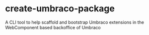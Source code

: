 # create-umbraco-package
A CLI tool to help scaffold and bootstrap Umbraco extensions in the WebComponent based backoffice of Umbraco
